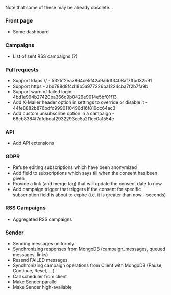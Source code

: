 Note that some of these may be already obsolete...

### Front page
- Some dashboard

### Campaigns
- List of sent RSS campaigns (?)

### Pull requests
- Support ldaps://  - 5325f2ea7864ce5f42a9a6df3408af7ffbd32591
- Support https - abd788d8f4d18b5a977226ba1224cba7f2b7fa9b
- Support warn of failed login - 4bd1e994b27420ba366d9b0429e9014e5bf01f13
- Add X-Mailer header option in settings to override or disable it - 44fe8882b876bdfd9990110496d16f819dc64ac3
- Add custom unsubscribe option in a campaign - 68cb8384f7dfdbcaf2932293ec5a2f1ec0a1554e

### API
- Add API extensions

### GDPR
- Refuse editing subscriptions which have been anonymized
- Add field to subscriptions which says till when the consent has been given
- Provide a link (and merge tag) that will update the consent date to now
- Add campaign trigger that triggers if the consent for specific subscription field is about to expire (i.e. it is greater than now - seconds)

### RSS Campaigns
- Aggregated RSS campaigns

### Sender
- Sending messages uniformly
- Synchronizing responses from MongoDB (campaign_messages, queued messages, links)
- Resend FAILED messages
- Synchronizing campaign operations from Client with MongoDB (Pause, Continue, Reset, ...)
- Call scheduler from client
- Make Sender parallel
- Make Sender high-available
